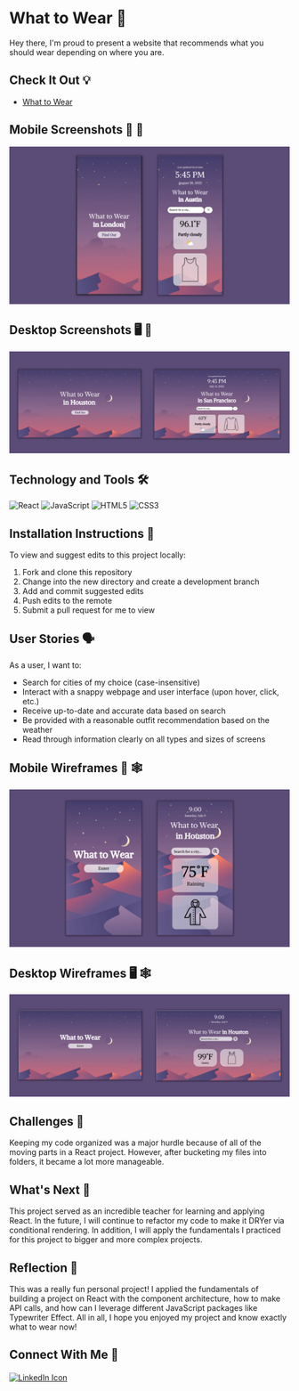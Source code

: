 # What to Wear 👕

Hey there, I'm proud to present a website that recommends what you should wear depending on where you are.

## Check It Out 💡 
- [What to Wear](https://what-to-wear-lancechincodes.netlify.app/) 

## Mobile Screenshots 📱 📸
![Home Page](/screenshots/mobile-ss.png)

## Desktop Screenshots 🖥 📸
![Search Page](/screenshots/desktop-ss.png)

## Technology and Tools 🛠
![React](https://img.shields.io/badge/react-%2320232a.svg?style=for-the-badge&logo=react&logoColor=%2361DAFB)
![JavaScript](https://img.shields.io/badge/JavaScript-F7DF1E?style=for-the-badge&logo=javascript&logoColor=black)
![HTML5](https://img.shields.io/badge/html5-%23E34F26.svg?style=for-the-badge&logo=html5&logoColor=white)
![CSS3](https://img.shields.io/badge/css3-%231572B6.svg?style=for-the-badge&logo=css3&logoColor=white)

## Installation Instructions 📲
To view and suggest edits to this project locally:
1. Fork and clone this repository
2. Change into the new directory and create a development branch 
3. Add and commit suggested edits
4. Push edits to the remote
5. Submit a pull request for me to view

## User Stories 🗣
As a user, I want to:
- Search for cities of my choice (case-insensitive)
- Interact with a snappy webpage and user interface (upon hover, click, etc.)
- Receive up-to-date and accurate data based on search
- Be provided with a reasonable outfit recommendation based on the weather
- Read through information clearly on all types and sizes of screens

## Mobile Wireframes 📱 🕸
![Mobile Wireframes](/planning/wireframes/mobile-wireframes.png)

## Desktop Wireframes 🖥 🕸
![Desktop Wireframes](/planning/wireframes/desktop-wireframes.png)

## Challenges 💪
Keeping my code organized was a major hurdle because of all of the moving parts in a React project. However, after bucketing my files into folders, it became a lot more manageable.

## What's Next 🏁
This project served as an incredible teacher for learning and applying React. In the future, I will continue to refactor my code to make it DRYer via conditional rendering. In addition, I will apply the fundamentals I practiced for this project to bigger and more complex projects.

## Reflection 🙌
This was a really fun personal project! I applied the fundamentals of building a project on React with the component architecture, how to make API calls, and how can I leverage different JavaScript packages like Typewriter Effect. All in all, I hope you enjoyed my project and know exactly what to wear now!

## Connect With Me 👥
<p align="left">
<a target="_blank" href="https://www.linkedin.com/in/lance-chin/"><img align="center" src="https://raw.githubusercontent.com/rahuldkjain/github-profile-readme-generator/master/src/images/icons/Social/linked-in-alt.svg" alt="LinkedIn Icon" height="30" width="40"/></a></p>
